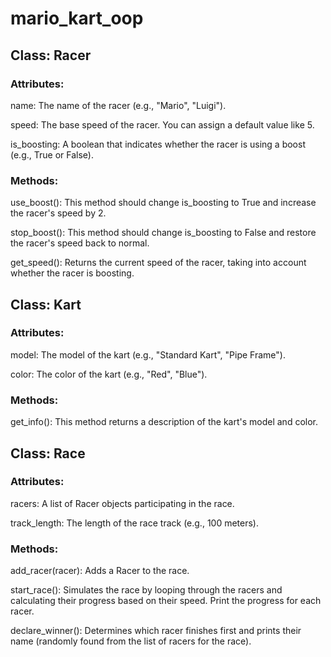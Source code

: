 # mario_kart_oop

## Class: Racer
### Attributes:
name: The name of the racer (e.g., "Mario", "Luigi").

speed: The base speed of the racer. You can assign a default value like 5.

is_boosting: A boolean that indicates whether the racer is using a boost (e.g., True or False).
### Methods:
use_boost(): This method should change is_boosting to True and increase the racer's speed by 2.

stop_boost(): This method should change is_boosting to False and restore the racer's speed back to normal.

get_speed(): Returns the current speed of the racer, taking into account whether the racer is boosting.

## Class: Kart
### Attributes:
model: The model of the kart (e.g., "Standard Kart", "Pipe Frame").

color: The color of the kart (e.g., "Red", "Blue").
### Methods:
get_info(): This method returns a description of the kart's model and color.

## Class: Race
### Attributes:
racers: A list of Racer objects participating in the race.

track_length: The length of the race track (e.g., 100 meters).
### Methods:
add_racer(racer): Adds a Racer to the race.

start_race(): Simulates the race by looping through the racers and calculating their progress based on their speed. Print the progress for each racer.

declare_winner(): Determines which racer finishes first and prints their name (randomly found from the list of racers for the race).
